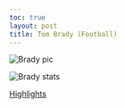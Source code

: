 ```yaml
---
toc: true
layout: post
title: Tom Brady (Football)
---
```


![]({{site.baseurl}}/images/brady.png "Brady pic")

![]({{site.baseurl}}/images/brady1.png "Brady stats")

[Highlights](https://www.youtube.com/watch?v=rJK14hHgWf8)


